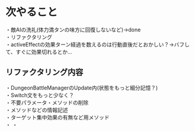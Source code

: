 # 次やること
・敵AIの洗礼(体力満タンの味方に回復しないなど)→done  
・リファクタリング  
・activeEffectの効果ターン経過を数えるのは行動直後だとおかしい？→バフして、すぐに効果切れるとか...

## リファクタリング内容
・DungeonBattleManagerのUpdate内(状態をもっと細分記憶？)  
・Switch文をもっと少なく？  
・不要パラメータ・メソッドの削除  
・メソッドなどの情報記述  
・ターゲット集中効果の有無など用メソッド  
・
・
